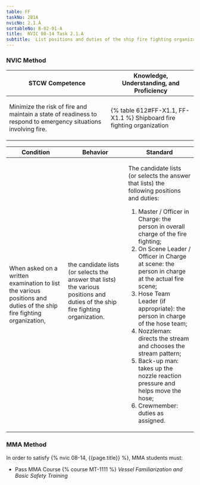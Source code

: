 ```yaml
---
table: FF
taskNo: 2B1A
nvicNo: 2.1.A 
sortableNo: B-02-01-A
title:  NVIC 08-14 Task 2.1.A
subtitle:  List positions and duties of the ship fire fighting organization
---
```






### NVIC Method

<a style="display:none;" onclick="togglevisibility('nvic_methods')" >Show NVIC method.</a>

<div id='nvic_methods' class='show'>

<table>
<thead>
<tr>
<th class='forty'> STCW Competence </th>
<th class='sixty'> Knowledge, Understanding, and Proficiency </th>
</tr>
</thead>

<tbody>
<tr><td markdown='1'>

Minimize the risk of fire and maintain a state of readiness to respond to emergency situations involving fire.

</td><td markdown='1'>

{% table 612#FF-X1.1, FF-X1.1 %} Shipboard fire fighting organization

</td></tr>


</tbody>
</table>


<table>
<thead>
<tr><th class='twenty'>  Condition </th><th class='twenty'> Behavior </th><th  class='sixty'>Standard </th></tr>
</thead>
<tbody >



<tr><td markdown='1'>

When asked on a written examination to list the various positions and duties of the ship fire fighting organization,

</td><td markdown='1'>

the candidate lists (or selects the answer that lists) the various positions and duties of the ship fire fighting organization.

<br>

<div class="tooltip" markdown='1'>



</div>


</td><td markdown='1'>

The candidate lists (or selects the answer that lists) the following positions and duties:
 
1. Master / Officer in Charge:  the person in overall charge of the fire fighting; 
2. On Scene Leader / Officer in Charge at scene:  the person in charge at the actual fire scene; 
3. Hose Team Leader (if appropriate):  the person in charge of the hose team; 
4. Nozzleman:  directs the stream and chooses the stream pattern; 
5. Back-up man:  takes up the nozzle reaction pressure and helps move the hose; 
6. Crewmember:  duties as assigned.

</td></tr>
</tbody>
</table>
</div>


### MMA Method

In order to satisfy  {% nvic 08-14, {{page.title}}  %}, MMA students must:

* Pass MMA Course {% course MT-1111 %}  *Vessel Familiarization and Basic Safety Training*